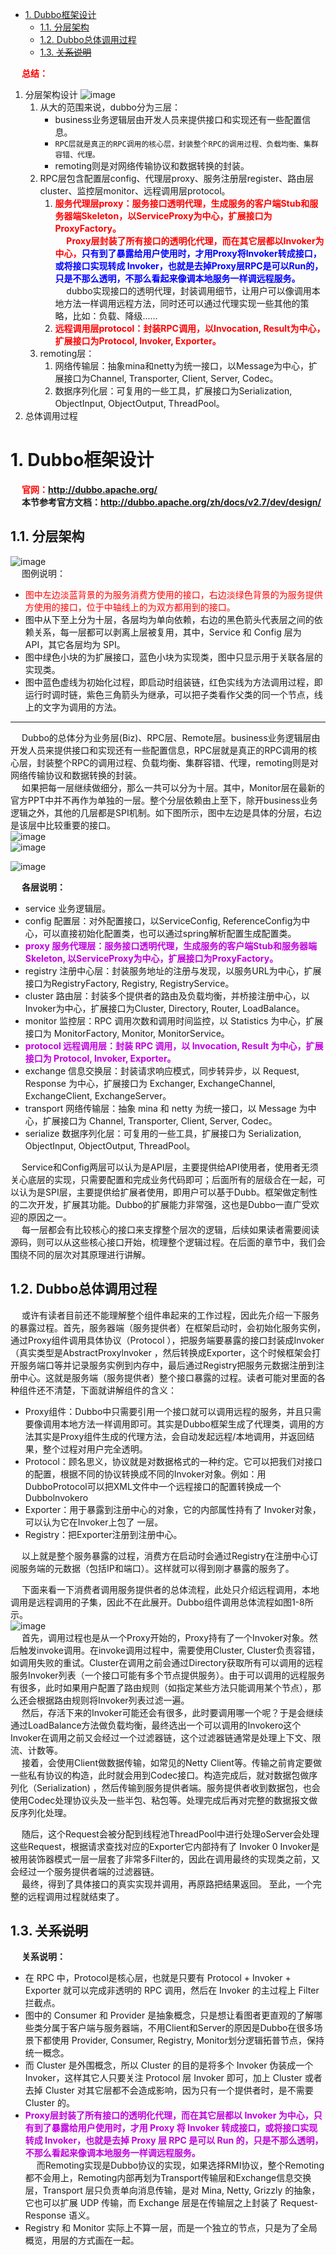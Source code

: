 <!-- TOC -->

- [1. Dubbo框架设计](#1-dubbo框架设计)
    - [1.1. 分层架构](#11-分层架构)
    - [1.2. Dubbo总体调用过程](#12-dubbo总体调用过程)
    - [1.3. ~~关系说明~~](#13-关系说明)

<!-- /TOC -->

&emsp; **<font color = "red">总结：</font>**  
1. 分层架构设计
    ![image](https://gitee.com/wt1814/pic-host/raw/master/images/microService/Dubbo/dubbo-51.png)  
    1. 从大的范围来说，dubbo分为三层：
        * business业务逻辑层由开发人员来提供接口和实现还有一些配置信息。
        * `RPC层就是真正的RPC调用的核心层，封装整个RPC的调用过程、负载均衡、集群容错、代理。`
        * remoting则是对网络传输协议和数据转换的封装。  
    2. RPC层包含配置层config、代理层proxy、服务注册层register、路由层cluster、监控层monitor、远程调用层protocol。    
        1. **<font color = "red">服务代理层proxy：服务接口透明代理，生成服务的客户端Stub和服务器端Skeleton，以ServiceProxy为中心，扩展接口为ProxyFactory。</font>**  
        &emsp; **<font color = "red">Proxy层封装了所有接口的透明化代理，而在其它层都以Invoker为中心，</font><font color = "blue">只有到了暴露给用户使用时，才用Proxy将Invoker转成接口，或将接口实现转成 Invoker，也就是去掉Proxy层RPC是可以Run的，只是不那么透明，不那么看起来像调本地服务一样调远程服务。</font>**  
        &emsp; dubbo实现接口的透明代理，封装调用细节，让用户可以像调用本地方法一样调用远程方法，同时还可以通过代理实现一些其他的策略，比如：负载、降级......  
        2. **<font color = "red">远程调用层protocol：封装RPC调用，以Invocation, Result为中心，扩展接口为Protocol, Invoker, Exporter。</font>**
    3. remoting层：  
        1. 网络传输层：抽象mina和netty为统一接口，以Message为中心，扩展接口为Channel, Transporter, Client, Server, Codec。  
        2. 数据序列化层：可复用的一些工具，扩展接口为Serialization, ObjectInput, ObjectOutput, ThreadPool。  
2. 总体调用过程  



# 1. Dubbo框架设计  
<!-- 
官网
http://dubbo.apache.org/zh/docs/v2.7/dev/design/
-->
&emsp; **<font color = "red">官网：http://dubbo.apache.org/</font>**  
&emsp; **本节参考官方文档：http://dubbo.apache.org/zh/docs/v2.7/dev/design/**  

## 1.1. 分层架构  
![image](https://gitee.com/wt1814/pic-host/raw/master/images/microService/Dubbo/dubbo-16.png)   
&emsp; 图例说明：  

* <font color = "red">图中左边淡蓝背景的为服务消费方使用的接口，右边淡绿色背景的为服务提供方使用的接口，位于中轴线上的为双方都用到的接口。</font>  
* 图中从下至上分为十层，各层均为单向依赖，右边的黑色箭头代表层之间的依赖关系，每一层都可以剥离上层被复用，其中，Service 和 Config 层为 API，其它各层均为 SPI。  
* 图中绿色小块的为扩展接口，蓝色小块为实现类，图中只显示用于关联各层的实现类。  
* 图中蓝色虚线为初始化过程，即启动时组装链，红色实线为方法调用过程，即运行时调时链，紫色三角箭头为继承，可以把子类看作父类的同一个节点，线上的文字为调用的方法。  


-------------
 
<!-- 
&emsp; 划分到更细的层面，就是图中的10层模式，整个分层依赖由上至下，除开business业务逻辑之外，其他的几层都是SPI机制。  
-->


&emsp; Dubbo的总体分为业务层(Biz)、RPC层、Remote层。business业务逻辑层由开发人员来提供接口和实现还有一些配置信息，RPC层就是真正的RPC调用的核心层，封装整个RPC的调用过程、负载均衡、集群容错、代理，remoting则是对网络传输协议和数据转换的封装。  
&emsp; 如果把每一层继续做细分，那么一共可以分为十层。其中，Monitor层在最新的官方PPT中并不再作为单独的一层。整个分层依赖由上至下，除开business业务逻辑之外，其他的几层都是SPI机制。如下图所示，图中左边是具体的分层，右边是该层中比较重要的接口。  
![image](https://gitee.com/wt1814/pic-host/raw/master/images/microService/Dubbo/dubbo-61.png)  
![image](https://gitee.com/wt1814/pic-host/raw/master/images/microService/Dubbo/dubbo-51.png)  

![image](https://gitee.com/wt1814/pic-host/raw/master/images/microService/Dubbo/dubbo-62.png)  

&emsp; **各层说明：**  

* service 业务逻辑层。  
* config 配置层：对外配置接口，以ServiceConfig, ReferenceConfig为中心，可以直接初始化配置类，也可以通过spring解析配置生成配置类。
* **<font color = "clime">proxy 服务代理层：服务接口透明代理，生成服务的客户端Stub和服务器端Skeleton, 以ServiceProxy为中心，扩展接口为ProxyFactory。</font>**  
* registry 注册中心层：封装服务地址的注册与发现，以服务URL为中心，扩展接口为RegistryFactory, Registry, RegistryService。
* cluster 路由层：封装多个提供者的路由及负载均衡，并桥接注册中心，以Invoker为中心，扩展接口为Cluster, Directory, Router, LoadBalance。
* monitor 监控层：RPC 调用次数和调用时间监控，以 Statistics 为中心，扩展接口为 MonitorFactory, Monitor, MonitorService。
* **<font color = "clime">protocol 远程调用层：封装 RPC 调用，以 Invocation, Result 为中心，扩展接口为 Protocol, Invoker, Exporter。</font>**
* exchange 信息交换层：封装请求响应模式，同步转异步，以 Request, Response 为中心，扩展接口为 Exchanger, ExchangeChannel, ExchangeClient, ExchangeServer。
* transport 网络传输层：抽象 mina 和 netty 为统一接口，以 Message 为中心，扩展接口为 Channel, Transporter, Client, Server, Codec。
* serialize 数据序列化层：可复用的一些工具，扩展接口为 Serialization, ObjectInput, ObjectOutput, ThreadPool。  


&emsp; Service和Config两层可以认为是API层，主要提供给API使用者，使用者无须关心底层的实现，只需要配置和完成业务代码即可；后面所有的层级合在一起，可以认为是SPI层，主要提供给扩展者使用，即用户可以基于Dubb。框架做定制性的二次开发，扩展其功能。Dubbo的扩展能力非常强，这也是Dubbo一直广受欢迎的原因之一。  
&emsp; 每一层都会有比较核心的接口来支撑整个层次的逻辑，后续如果读者需要阅读源码，则可以从这些核心接口开始，梳理整个逻辑过程。在后面的章节中，我们会围绕不同的层次对其原理进行讲解。  


## 1.2. Dubbo总体调用过程
&emsp; 或许有读者目前还不能理解整个组件串起来的工作过程，因此先介绍一下服务的暴露过程。首先，服务器端（服务提供者）在框架启动时，会初始化服务实例，通过Proxy组件调用具体协议（Protocol ），把服务端要暴露的接口封装成Invoker（真实类型是AbstractProxylnvoker ，然后转换成Exporter，这个时候框架会打开服务端口等并记录服务实例到内存中，最后通过Registry把服务元数据注册到注册中心。这就是服务端（服务提供者）整个接口暴露的过程。读者可能对里面的各种组件还不清楚，下面就讲解组件的含义：  

* Proxy组件：Dubbo中只需要引用一个接口就可以调用远程的服务，并且只需要像调用本地方法一样调用即可。其实是Dubbo框架生成了代理类，调用的方法其实是Proxy组件生成的代理方法，会自动发起远程/本地调用，并返回结果，整个过程对用户完全透明。 
* Protocol：顾名思义，协议就是对数据格式的一种约定。它可以把我们对接口的配置，根据不同的协议转换成不同的Invoker对象。例如：用DubboProtocol可以把XML文件中一个远程接口的配置转换成一个Dubbolnvokero  
* Exporter：用于暴露到注册中心的对象，它的内部属性持有了 Invoker对象，可以认为它在Invoker上包了 一层。 
* Registry：把Exporter注册到注册中心。

&emsp; 以上就是整个服务暴露的过程，消费方在启动时会通过Registry在注册中心订阅服务端的元数据（包括IP和端口）。这样就可以得到刚才暴露的服务了。  

&emsp; 下面来看一下消费者调用服务提供者的总体流程，此处只介绍远程调用，本地调用是远程调用的子集，因此不在此展开。Dubbo组件调用总体流程如图1-8所示。  
![image](https://gitee.com/wt1814/pic-host/raw/master/images/microService/Dubbo/dubbo-63.png)  
&emsp; 首先，调用过程也是从一个Proxy开始的，Proxy持有了一个Invoker对象。然后触发invoke调用。在invoke调用过程中，需要使用Cluster, Cluster负责容错，如调用失败的重试。Cluster在调用之前会通过Directory获取所有可以调用的远程服务Invoker列表（一个接口可能有多个节点提供服务）。由于可以调用的远程服务有很多，此时如果用户配置了路由规则（如指定某些方法只能调用某个节点），那么还会根据路由规则将Invoker列表过滤一遍。  
&emsp; 然后，存活下来的Invoker可能还会有很多，此时要调用哪一个呢？于是会继续通过LoadBalance方法做负载均衡，最终选出一个可以调用的Invokero这个Invoker在调用之前又会经过一个过滤器链，这个过滤器链通常是处理上下文、限流、计数等。  
&emsp; 接着，会使用Client做数据传输，如常见的Netty Client等。传输之前肯定要做一些私有协议的构造，此时就会用到Codec接口。构造完成后，就对数据包做序列化（Serialization) ，然后传输到服务提供者端。服务提供者收到数据包，也会使用Codec处理协议头及一些半包、粘包等。处理完成后再对完整的数据报文做反序列化处理。

&emsp; 随后，这个Request会被分配到线程池ThreadPool中进行处理oServer会处理这些Request，根据请求查找对应的Exporter它内部持有了 Invoker 0 Invoker是被用装饰器模式一层一层套了非常多Filter的，因此在调用最终的实现类之前，又会经过一个服务提供者端的过滤器链。  
&emsp; 最终，得到了具体接口的真实实现并调用，再原路把结果返回。 至此，一个完整的远程调用过程就结束了。  


## 1.3. ~~关系说明~~
&emsp; **关系说明：**  

* 在 RPC 中，Protocol是核心层，也就是只要有 Protocol + Invoker + Exporter 就可以完成非透明的 RPC 调用，然后在 Invoker 的主过程上 Filter 拦截点。
* 图中的 Consumer 和 Provider 是抽象概念，只是想让看图者更直观的了解哪些类分属于客户端与服务器端，不用Client和Server的原因是Dubbo在很多场景下都使用 Provider, Consumer, Registry, Monitor划分逻辑拓普节点，保持统一概念。
* 而 Cluster 是外围概念，所以 Cluster 的目的是将多个 Invoker 伪装成一个 Invoker，这样其它人只要关注 Protocol 层 Invoker 即可，加上 Cluster 或者去掉 Cluster 对其它层都不会造成影响，因为只有一个提供者时，是不需要 Cluster 的。  
* **<font color = "clime">Proxy层封装了所有接口的透明化代理，而在其它层都以 Invoker 为中心，只有到了暴露给用户使用时，才用 Proxy 将 Invoker 转成接口，或将接口实现转成 Invoker，也就是去掉 Proxy 层 RPC 是可以 Run 的，只是不那么透明，不那么看起来像调本地服务一样调远程服务。</font>**  
&emsp; 而Remoting实现是Dubbo协议的实现，如果选择RMI协议，整个Remoting都不会用上，Remoting内部再划为Transport传输层和Exchange信息交换层，Transport 层只负责单向消息传输，是对 Mina, Netty, Grizzly 的抽象，它也可以扩展 UDP 传输，而 Exchange 层是在传输层之上封装了 Request-Response 语义。
* Registry 和 Monitor 实际上不算一层，而是一个独立的节点，只是为了全局概览，用层的方式画在一起。  

